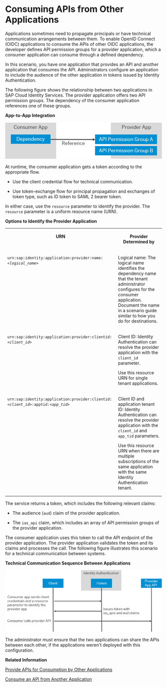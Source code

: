 <!-- loio29e204da5b794c4683289ee0384ec781 -->

# Consuming APIs from Other Applications

Applications sometimes need to propagate principals or have technical communication arrangements between them. To enable OpenID Connect \(OIDC\) applications to consume the APIs of other OIDC applications, the developer defines API permission groups for a provider application, which a consumer application can consume through a defined dependency.

In this scenario, you have one application that provides an API and another application that consumes the API. Administrators configure an application to include the audience of the other application in tokens issued by Identity Authentication.

The following figure shows the relationship between two applications in SAP Cloud Identity Services. The provider application offers two API permission groups. The dependency of the consumer application references one of these groups.

  
  
**App-to-App Integration**

![](../Operation-Guide/images/App2App_Logical_Model_951e1a7.png "App-to-App Integration")

At runtime, the consumer application gets a token according to the appropriate flow.

-   Use the client credential flow for technical communication.

-   Use token-exchange flow for principal propagation and exchanges of token type, such as ID token to SAML 2 bearer token.


In either case, use the `resource` parameter to identify the provider. The `resource` parameter is a uniform resource name \(URN\).

**Options to Identify the Provider Application**


<table>
<tr>
<th valign="top">

URN

</th>
<th valign="top">

Provider Determined by

</th>
</tr>
<tr>
<td valign="top">

<code>urn:sap:identity:application:provider:name:<i class="varname">&lt;logical_name&gt;</i></code>

</td>
<td valign="top">

Logical name: The logical name identifies the dependency name that the tenant administrator configures for the consumer application. Document the name in a scenario guide similar to how you do for destinations.

</td>
</tr>
<tr>
<td valign="top">

<code>urn:sap:identity:application:provider:clientid:<i class="varname">&lt;client_id&gt;</i></code>

</td>
<td valign="top">

Client ID: Identity Authentication can resolve the provider application with the `client_id` parameter.

Use this resource URN for single tenant applications.

</td>
</tr>
<tr>
<td valign="top">

<code>urn:sap:identity:application:provider:clientid:<i class="varname">&lt;client_id&gt;</i>:apptid:<i class="varname">&lt;app_tid&gt;</i></code>

</td>
<td valign="top">

Client ID and application tenant ID: Identity Authentication can resolve the provider application with the `client_id` and `app_tid` parameters.

Use this resource URN when there are multiple subscriptions of the same application with the same Identity Authentication tenant.

</td>
</tr>
</table>

The service returns a token, which includes the following relevant claims:

-   The audience \(`aud`\) claim of the provider application.

-   The `ias_api` claim, which includes an array of API permission groups of the provider application.


The consumer application uses this token to call the API endpoint of the provider application. The provider application validates the token and its claims and processes the call. The following figure illustrates this scenario for a technical communication between systems.

  
  
**Technical Communication Sequence Between Applications**

![](images/app2apptechnical_pptx_8db2315.png "Technical Communication Sequence Between Applications")

The administrator must ensure that the two applications can share the APIs between each other, if the applications weren't deployed with this configuration.

**Related Information**  


[Provide APIs for Consumption by Other Applications](provide-apis-for-consumption-by-other-applications-9d2fe83.md "SAP Cloud Identity Services can help you expose APIs of your application to other applications. You can expose APIs with an API permission group or tie the access to the authorizations of the current user (principal propagation).")

[Consume an API from Another Application](consume-an-api-from-another-application-9675b64.md "Your consumer application can request an access token from Identity Authentication to consume the API of a provider application.")

